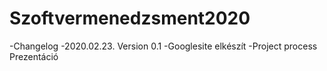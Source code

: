 # Szoftvermenedzsment2020

-Changelog 
  -2020.02.23. Version 0.1
  -Googlesite elkészít
  -Project process Prezentáció
